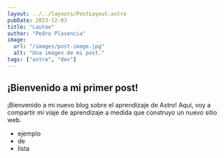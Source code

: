 ```yaml
---
layout: ../../layouts/PostLayout.astro
pubDate: 2023-12-03
title: "Lautoo"
author: "Pedro Plasencia"
image:
  url: "/images/post-image.jpg"
  alt: "Una imagen de mi post."
tags: ["astro", "dev"]
---
```


## ¡Bienvenido a mi primer post!

¡Bienvenido a mi nuevo blog sobre el aprendizaje de Astro! Aquí, voy a compartir mi viaje de aprendizaje a medida que construyo un nuevo sitio web.

- ejemplo
- de
- lista
